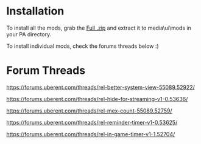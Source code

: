 Installation
============

To install all the mods, grab the [Full .zip](https://github.com/pamods/planetary-annihilation-ui-mods/archive/master.zip) and extract it to media\ui\mods in your PA directory.

To install individual mods, check the forums threads below :)

Forum Threads
=============

https://forums.uberent.com/threads/rel-better-system-view-55089.52922/

https://forums.uberent.com/threads/rel-hide-for-streaming-v1-0.53636/

https://forums.uberent.com/threads/rel-mex-count-55089.52759/

https://forums.uberent.com/threads/rel-reminder-timer-v1-0.53625/

https://forums.uberent.com/threads/rel-in-game-timer-v1-1.52704/
